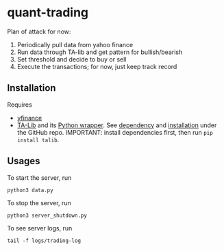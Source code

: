 # quant-trading

Plan of attack for now:
1. Periodically pull data from yahoo finance
2. Run data through TA-lib and get pattern for bullish/bearish
3. Set threshold and decide to buy or sell
4. Execute the transactions; for now, just keep track record

## Installation

Requires 
- [yfinance](https://github.com/ranaroussi/yfinance) 
- [TA-Lib](https://ta-lib.org/) and its [Python wrapper](https://github.com/mrjbq7/ta-lib). See [dependency](https://github.com/mrjbq7/ta-lib#dependencies) and [installation](https://github.com/mrjbq7/ta-lib#installation) under the GitHub repo. IMPORTANT: install dependencies first, then run `pip install talib`.

## Usages

To start the server, run
```
python3 data.py
```

To stop the server, run
```
python3 server_shutdown.py
```

To see server logs, run
```
tail -f logs/trading-log
```
